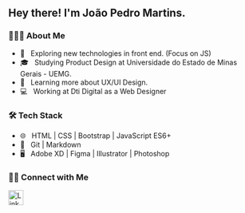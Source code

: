 <h2> Hey there! I'm João Pedro Martins.</h2>

<h3> 👨🏻‍💻 About Me </h3>

- 🤔 &nbsp; Exploring new technologies in front end. (Focus on JS)
- 🎓 &nbsp; Studying Product Design at Universidade do Estado de Minas Gerais - UEMG.
- 🌱 &nbsp; Learning more about UX/UI Design.
- 💻 &nbsp; Working at Dti Digital as a Web Designer

<h3>🛠 Tech Stack</h3>

- 🌐 &nbsp; HTML | CSS | Bootstrap | JavaScript ES6+
- 🔧 &nbsp; Git | Markdown 
- 🖥 &nbsp; Adobe XD | Figma | Illustrator | Photoshop 

<h3> 🤝🏻 Connect with Me </h3>

<a href="https://www.linkedin.com/in/joaopedromartinss/"><img alt="LinkedIn" src="https://image.flaticon.com/icons/svg/1384/1384046.svg" width="30"></a>

